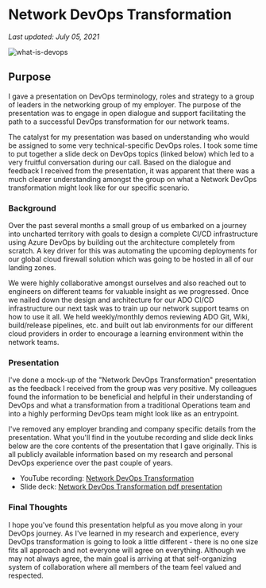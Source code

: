 # Network DevOps Transformation

_Last updated: July 05, 2021_

![what-is-devops](/images/what-is-devops.jpeg)

## Purpose
I gave a presentation on DevOps terminology, roles and strategy to a group of leaders in the networking group of my employer. The purpose of the presentation was to engage in open dialogue and support facilitating the path to a successful DevOps transformation for our network teams. 

The catalyst for my presentation was based on understanding who would be assigned to some very technical-specific DevOps roles. I took some time to put together a slide deck on DevOps topics (linked below) which led to a very fruitful conversation during our call. Based on the dialogue and feedback I received from the presentation, it was apparent that there was a much clearer understanding amongst the group on what a Network DevOps transformation might look like for our specific scenario.

### Background
Over the past several months a small group of us embarked on a journey into uncharted territory with goals to design a complete CI/CD infrastructure using Azure DevOps by building out the architecture completely from scratch. A key driver for this was automating the upcoming deployments for our global cloud firewall solution which was going to be hosted in all of our landing zones. 

We were highly collaborative amongst ourselves and also reached out to engineers on different teams for valuable insight as we progressed. Once we nailed down the design and architecture for our ADO CI/CD infrastructure our next task was to train up our network support teams on how to use it all. We held weekly/monthly demos reviewing ADO Git, Wiki, build/release pipelines, etc. and built out lab environments for our different cloud providers in order to encourage a learning environment within the network teams.

### Presentation
I've done a mock-up of the "Network DevOps Transformation" presentation as the feedback I received from the group was very positive. My colleagues found the information to be beneficial and helpful in their understanding of DevOps and what a transformation from a traditional Operations team and into a highly performing DevOps team might look like as an entrypoint.

I've removed any employer branding and company specific details from the presentation. What you'll find in the youtube recording and slide deck links below are the core contents of the presentation that I gave originally. This is all publicly available information based on my research and personal DevOps experience over the past couple of years.

- YouTube recording: [Network DevOps Transformation]()
- Slide deck: [Network DevOps Transformation pdf presentation](https://github.com/jksprattler/devops-concepts/blob/main/network-devops-transformation.pdf)

### Final Thoughts
I hope you've found this presentation helpful as you move along in your DevOps journey. As I've learned in my research and experience, every DevOps transformation is going to look a little different - there is no one size fits all approach and not everyone will agree on everything. Although we may not always agree, the main goal is arriving at that self-organizing system of collaboration where all members of the team feel valued and respected. 